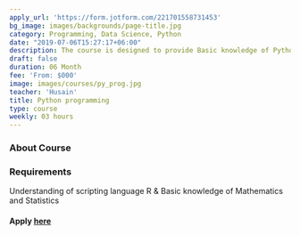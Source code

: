 ```yaml
---
apply_url: 'https://form.jotform.com/221701558731453'
bg_image: images/backgrounds/page-title.jpg
category: Programming, Data Science, Python
date: "2019-07-06T15:27:17+06:00"
description: The course is designed to provide Basic knowledge of Python. Python programming is intended for software engineers, system analysts, program managers and user support personnel who wish to learn the Python programming language.
draft: false
duration: 06 Month
fee: 'From: $000'
image: images/courses/py_prog.jpg
teacher: 'Husain'
title: Python programming
type: course
weekly: 03 hours
---
```



### About Course



### Requirements

Understanding of scripting language R & Basic knowledge of Mathematics and Statistics


#### Apply [here](/contact/)
